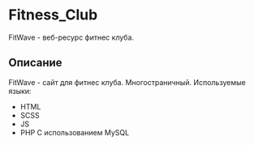 # Fitness_Club

FitWave - веб-ресурс фитнес клуба.

## Описание

FitWave - сайт для фитнес клуба. Многостраничный.
  Используемые языки:
- HTML
- SCSS
- JS
- PHP
С использованием MySQL

